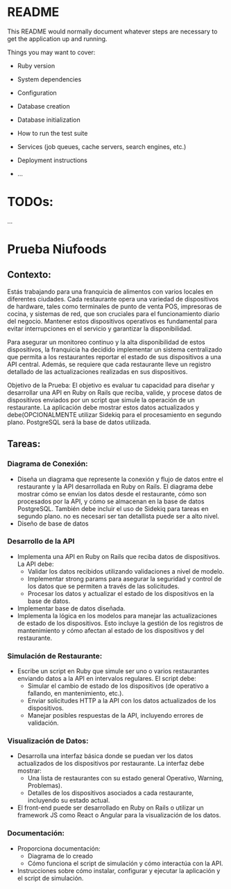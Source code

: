 # README

This README would normally document whatever steps are necessary to get the
application up and running.

Things you may want to cover:

* Ruby version

* System dependencies

* Configuration

* Database creation

* Database initialization

* How to run the test suite

* Services (job queues, cache servers, search engines, etc.)

* Deployment instructions

* ...

# TODOs:

...

# Prueba Niufoods
## Contexto:
 Estás trabajando para una franquicia de alimentos con varios locales en diferentes ciudades. Cada
 restaurante opera una variedad de dispositivos de hardware, tales como terminales de punto de venta
 POS, impresoras de cocina, y sistemas de red, que son cruciales para el funcionamiento diario del
 negocio. Mantener estos dispositivos operativos es fundamental para evitar interrupciones en el
 servicio y garantizar la disponibilidad.

 Para asegurar un monitoreo continuo y la alta disponibilidad de estos dispositivos, la franquicia ha
 decidido implementar un sistema centralizado que permita a los restaurantes reportar el estado de
 sus dispositivos a una API central. Además, se requiere que cada restaurante lleve un registro
 detallado de las actualizaciones realizadas en sus dispositivos.

 Objetivo de la Prueba:
 El objetivo es evaluar tu capacidad para diseñar y desarrollar una API en Ruby on Rails que reciba,
 valide, y procese datos de dispositivos enviados por un script que simule la operación de un
 restaurante. La aplicación debe mostrar estos datos actualizados y debe(OPCIONALMENTE utilizar
 Sidekiq para el procesamiento en segundo plano. PostgreSQL será la base de datos utilizada.
 
## Tareas:
### Diagrama de Conexión:
 - Diseña un diagrama que represente la conexión y flujo de datos entre el restaurante y la API
 desarrollada en Ruby on Rails. El diagrama debe mostrar cómo se envían los datos desde el
restaurante, cómo son procesados por la API, y cómo se almacenan en la base de datos
 PostgreSQL. También debe incluir el uso de Sidekiq para tareas en segundo plano. no es necesari
 ser tan detallista puede ser a alto nivel.
 - Diseño de base de datos
### Desarrollo de la API
 - Implementa una API en Ruby on Rails que reciba datos de dispositivos. La API debe:
   - Validar los datos recibidos utilizando validaciones a nivel de modelo.
   - Implementar strong params para asegurar la seguridad y control de los datos que se
     permiten a través de las solicitudes.
   - Procesar los datos y actualizar el estado de los dispositivos en la base de datos.
 - Implementar base de datos diseñada.
 - Implementa la lógica en los modelos para manejar las actualizaciones de estado de los
   dispositivos. Esto incluye la gestión de los registros de mantenimiento y cómo afectan al
   estado de los dispositivos y del restaurante.
### Simulación de Restaurante:
 - Escribe un script en Ruby que simule ser uno o varios restaurantes enviando datos a la API
 en intervalos regulares. El script debe:
   - Simular el cambio de estado de los dispositivos (de operativo a fallando, en
 mantenimiento, etc.).
   - Enviar solicitudes HTTP a la API con los datos actualizados de los dispositivos.
   - Manejar posibles respuestas de la API, incluyendo errores de validación.
### Visualización de Datos:
 - Desarrolla una interfaz básica donde se puedan ver los datos actualizados de los
 dispositivos por restaurante. La interfaz debe mostrar:
   - Una lista de restaurantes con su estado general Operativo, Warning, Problemas).
   - Detalles de los dispositivos asociados a cada restaurante, incluyendo su estado actual.
 - El front-end puede ser desarrollado en Ruby on Rails o utilizar un framework JS como React
    o Angular para la visualización de los datos.
### Documentación:
 - Proporciona documentación:
   - Diagrama de lo creado
   - Cómo funciona el script de simulación y cómo interactúa con la API.
 - Instrucciones sobre cómo instalar, configurar y ejecutar la aplicación y el script de
 simulación.